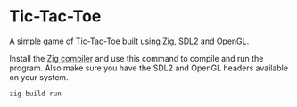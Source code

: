 # Tic-Tac-Toe

A simple game of Tic-Tac-Toe built using Zig, SDL2 and OpenGL.

Install the [Zig compiler](https://ziglang.org/download/) and use this command
to compile and run the program. Also make sure you have the SDL2 and OpenGL
headers available on your system.

```sh
zig build run
```
